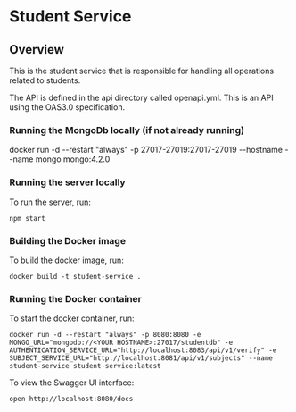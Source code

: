 # Student Service

## Overview
This is the student service that is responsible for handling all operations related to students.

The API is defined in the api directory called openapi.yml.  This is an API using the OAS3.0 specification.

### Running the MongoDb locally (if not already running)
docker run -d --restart "always" -p 27017-27019:27017-27019 --hostname <YOUR HOSTNAME> --name mongo mongo:4.2.0

### Running the server locally
To run the server, run:

```
npm start
```

### Building the Docker image
To build the docker image, run:

```
docker build -t student-service .
```

### Running the Docker container
To start the docker container, run:

```
docker run -d --restart "always" -p 8080:8080 -e MONGO_URL="mongodb://<YOUR HOSTNAME>:27017/studentdb" -e AUTHENTICATION_SERVICE_URL="http://localhost:8083/api/v1/verify" -e SUBJECT_SERVICE_URL="http://localhost:8081/api/v1/subjects" --name student-service student-service:latest 
```


To view the Swagger UI interface:

```
open http://localhost:8080/docs
```


